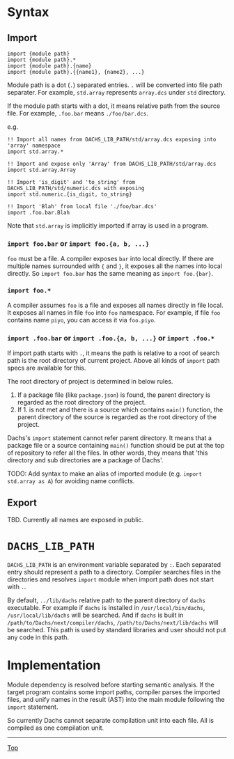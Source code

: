 # Syntax

## Import

```
import {module path}
import {module path}.*
import {module path}.{name}
import {module path}.{{name1}, {name2}, ...}
```

Module path is a dot (`.`) separated entries. `.` will be converted into file path separater.
For example, `std.array` represents `array.dcs` under `std` directory.

If the module path starts with a dot, it means relative path from the source file. For example,
`.foo.bar` means `./foo/bar.dcs`.

e.g.

```
!! Import all names from DACHS_LIB_PATH/std/array.dcs exposing into 'array' namespace
import std.array.*

!! Import and expose only 'Array' from DACHS_LIB_PATH/std/array.dcs
import std.array.Array

!! Import 'is_digit' and 'to_string' from DACHS_LIB_PATH/std/numeric.dcs with exposing
import std.numeric.{is_digit, to_string}

!! Import 'Blah' from local file './foo/bar.dcs'
import .foo.bar.Blah
```

Note that `std.array` is implicitly imported if array is used in a program.

### `import foo.bar` or `import foo.{a, b, ...}`

`foo` must be a file. A compiler exposes `bar` into local directly. If there are multiple names
surrounded with `{` and `}`, it exposes all the names into local directly.
So `import foo.bar` has the same meaning as `import foo.{bar}`.

### `import foo.*`

A compiler assumes `foo` is a file and exposes all names directly in file local.
It exposes all names in file `foo` into `foo` namespace. For example, if file `foo` contains name
`piyo`, you can access it via `foo.piyo`.

### `import .foo.bar` or `import .foo.{a, b, ...}` or `import .foo.*`

If import path starts with `.`, it means the path is relative to a root of search path is the root
directory of current project. Above all kinds of `import` path specs are available for this.

The root directory of project is determined in below rules.

1. If a package file (like `package.json`) is found, the parent directory is regarded as the root
   directory of the project.
2. If 1. is not met and there is a source which contains `main()` function, the parent directory of
   the source is regarded as the root directory of the project.

Dachs's `import` statement cannot refer parent directory. It means that a package file or a source
containing `main()` function should be put at the top of repository to refer all the files. In other
words, they means that 'this directory and sub directories are a package of Dachs'.

TODO: Add syntax to make an alias of imported module (e.g. `import std.array as A`) for avoiding
name conflicts.

## Export

TBD. Currently all names are exposed in public.


# `DACHS_LIB_PATH`

`DACHS_LIB_PATH` is an environment variable separated by `:`. Each separated entry should represent
a path to a directory. Compiler searches files in the directories and resolves `import` module when
import path does not start with `.`.

By default, `../lib/dachs` relative path to the parent directory of `dachs` executable.
For example if `dachs` is installed in `/usr/local/bin/dachs`, `/usr/local/lib/dachs` will be
searched. And if `dachs` is built in `/path/to/Dachs/next/compiler/dachs`, `/path/to/Dachs/next/lib/dachs`
will be searched. This path is used by standard libraries and user should not put any code in this path.

# Implementation

Module dependency is resolved before starting semantic analysis.
If the target program contains some import paths, compiler parses the imported files, and unify
names in the result (AST) into the main module following the `import` statement.

So currently Dachs cannot separate compilation unit into each file. All is compiled as one compilation unit.

---
[Top](./README.md)
